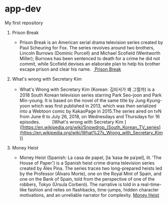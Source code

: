 # app-dev
My first repository

1. Prison Break        
      - Prison Break is an American serial drama television series created by Paul Scheuring for Fox. The series revolves around two brothers, Lincoln Burrows (Dominic           Purcell) and Michael Scofield (Wentworth Miller); Burrows has been sentenced to death for a crime he did not commit, while Scofield devises an elaborate plan to         help his brother escape prison and clear his name. 
 [ Prison Break](https://en.wikipedia.org/wiki/Prison_Break)

2. What's wrong with Secretary Kim       
      - What's Wrong with Secretary Kim (Korean: 김비서가 왜 그럴까) is a 2018 South Korean television series starring Park Seo-joon and Park Min-young. It is based on the         novel of the same title by Jung Kyung-yoon which was first published in 2013, which was then serialized into a Webtoon comic by KakaoPage in 2015.The series             aired on tvN from June 6 to July 26, 2018, on Wednesdays and Thursdays for 16 episodes.         
[What's wrong with Secretary Kim ]([https://en.wikipedia.org/wiki/Snowdrop_(South_Korean_TV_series](https://en.wikipedia.org/wiki/What%27s_Wrong_with_Secretary_Kim))

3. Money Heist     
      - Money Heist (Spanish: La casa de papel, [la ˈkasa ðe paˈpel], lit. 'The House of Paper') is a Spanish heist crime drama television series created by Álex Pina.           The series traces two long-prepared heists led by the Professor (Álvaro Morte), one on the Royal Mint of Spain, and one on the Bank of Spain, told from the               perspective of one of the robbers, Tokyo (Úrsula Corberó). The narrative is told in a real-time-like fashion and relies on flashbacks, time-jumps, hidden                 character motivations, and an unreliable narrator for complexity.
[Money Heist]([Money_Heist](https://en.wikipedia.org/wiki/Money_Heist))


